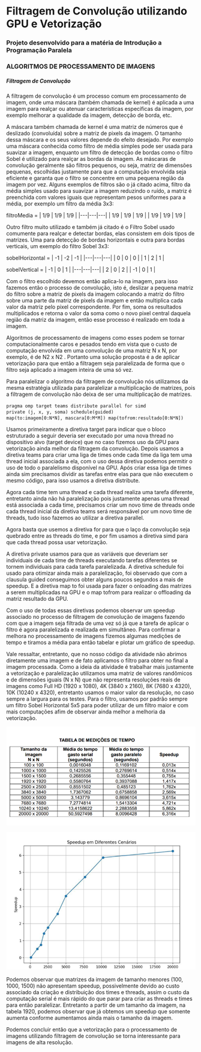 # Filtragem de Convolução utilizando GPU e Vetorização

### Projeto desenvolvido para a matéria de Introdução a Programação Paralela

### ALGORITMOS DE PROCESSAMENTO DE IMAGENS


##### Filtragem de Convolução

A filtragem de convolução é um processo comum em processamento de imagem, onde 
uma máscara (também chamada de kernel) é aplicada a uma imagem para realçar ou 
atenuar características específicas da imagem, por exemplo melhorar a qualidade da 
imagem, detecção de borda, etc.

A máscara também chamada de kernel é uma matriz de números que é deslizado 
(convoluída) sobre a matriz de pixels da imagem. O tamanho dessa máscara e os 
seus valores depende do efeito desejado. Por exemplo uma máscara conhecida como 
filtro de média simples pode ser usada para suavizar a imagem, enquanto um filtro de 
detecção de bordas como o filtro Sobel é utilizado para realçar as bordas da imagem.
As máscaras de convolução geralmente são filtros pequenos, ou seja, matriz de 
dimensões pequenas, escolhidas justamente para que a computação envolvida seja 
eficiente e garanta que o filtro se concentre em uma pequena região da imagem por 
vez. Alguns exemplos de filtros são o já citado acima, filtro da média simples usado 
para suavizar a imagem reduzindo o ruído, a matriz é preenchida com valores iguais 
que representam pesos uniformes para a média, por exemplo um filtro da média 3x3:

filtroMedia = 
| 1/9 | 1/9 | 1/9 |
|---|---|---|
| 1/9 | 1/9 | 1/9 |
| 1/9 | 1/9 | 1/9 |

Outro filtro muito utilizado e também já citado é o Filtro Sobel usado comumente para 
realçar e detectar bordas, elas consistem em dois tipos de matrizes. Uma para detecção 
de bordas horizontais e outra para bordas verticais, um exemplo do filtro Sobel 3x3:

sobelHorizontal = 
| -1 | -2 | -1 |
|---|---|---|
| 0 | 0 | 0 |
| 1 | 2 | 1 |

sobelVertical =
| -1 | 0 | 1 |
|---|---|---|
| 2 | 0 | 2 |
| -1 | 0 | 1 |

Com o filtro escolhido devemos então aplica-lo na imagem, para isso fazemos então o 
processo de convolução, isto é, deslizar a pequena matriz do filtro sobre a matriz de 
pixels da imagem colocando a matriz do filtro sobre uma parte da matriz de pixels da 
imagem e então multiplica cada valor da matriz pelo pixel correspondente. Por fim, 
soma os resultados multiplicados e retorna o valor da soma como o novo pixel central 
daquela região da matriz da imagem, então esse processo é realizado em toda a 
imagem.

Algoritmos de processamento de imagens como esses podem se tornar 
computacionalmente caros e pesados tendo em vista que o custo de computação 
envolvida em uma convolução de uma matriz N x N, por exemplo, é de N2 x N2
. 
Portanto uma solução proposta é a de aplicar vetorização para que então a filtragem 
seja paralelizada de forma que o filtro seja aplicado a imagem inteira de uma só vez.

Para paralelizar o algoritmo da filtragem de convolução nós utilizamos da mesma 
estratégia utilizada para paralelizar a multiplicação de matrizes, pois a filtragem de 
convolução não deixa de ser uma multiplicação de matrizes.

```
pragma omp target teams distribute parallel for simd 
private (j, x, y, soma) schedule(guided) 
map(to:imagem[0:N*N], mascara[0:M*M]) map(tofrom:resultado[0:N*N])
```

Usamos primeiramente a diretiva target para indicar que o bloco estruturado a seguir 
deveria ser executado por uma nova thread no dispositivo alvo (target device) que no 
caso fizemos uso da GPU para vetorização ainda melhor da filtragem da convolução.
Depois usamos a diretiva teams para criar uma liga de times onde cada time da liga tem 
uma thread inicial associada a ela, com o uso dessa diretiva podemos permitir o uso de 
todo o paralelismo disponível na GPU. Após criar essa liga de times ainda sim 
precisamos dividir as tarefas entre elas para que não executem o mesmo código, para 
isso usamos a diretiva distribute.

Agora cada time tem uma thread e cada thread realiza uma tarefa diferente, entretanto 
ainda não há paralelização pois justamente apenas uma thread está associada a cada 
time, precisamos criar um novo time de threads onde cada thread inicial da diretiva 
teams será responsável por um novo time de threads, tudo isso fazemos ao utilizar a 
diretiva parallel.

Agora basta que usemos a diretiva for para que o laço da convolução seja quebrado 
entre as threads do time, e por fim usamos a diretiva simd para que cada thread possa 
usar vetorização.

A diretiva private usamos para que as variáveis que deveriam ser individuais de cada 
time de threads executando tarefas diferentes se tornem individuais para cada tarefa 
paralelizada. A diretiva schedule foi usado para otimizar ainda mais a paralelização, foi 
observado que com a clausula guided conseguimos obter alguns poucos segundos a 
mais de speedup. E a diretiva map to foi usada para fazer o onloading das matrizes a 
serem multiplicadas na GPU e o map tofrom para realizar o offloading da matriz 
resultado da GPU.

Com o uso de todas essas diretivas podemos observar um speedup associado no 
processo de filtragem de convolução de imagens fazendo com que a imagem seja 
filtrada de uma vez só já que a tarefa de aplicar o filtro é agora paralelizada e realizada 
em simultâneo. Para confirmar a melhora no processamento de imagens fizemos 
algumas medições de tempo e tiramos a média para então tabelar e plotar um gráfico 
de speedup.

Vale ressaltar, entretanto, que no nosso código da atividade não abrimos diretamente 
uma imagem e de fato aplicamos o filtro para obter no final a imagem processada. Como 
a ideia da atividade é trabalhar mais justamente a vetorização e paralelização utilizamos 
uma matriz de valores randômicos e de dimensões iguais (N x N) que não representa
resoluções reais de imagens como Full HD (1920 x 1080), 4K (3840 x 2160), 8K (7680 
x 4320), 10K (10240 x 4320), entretanto usamos o maior valor da resolução, no caso 
sempre a largura para os testes. Para o filtro, usamos por padrão sempre um filtro Sobel 
Horizontal 5x5 para poder utilizar de um filtro maior e com mais computações afim de 
observar ainda melhor a melhoria da vetorização.

![tabela-medicao-tempo.png](/assets/tabela-medicao-tempo.png "Tabela de Medições de tempo")

![grafico-speedup.png](/assets/grafico-speedup.png "Gráfico de Speedup em Diferentes Cenários")

Podemos observar que matrizes da imagem de tamanho menores (100, 1000, 1500) 
não apresentam speedup, possivelmente devido ao custo associado da criação e 
distribuição dos times e threads, assim o custo da computação serial é mais rápido do 
que parar para criar as threads e times para então paralelizar. Entretanto a partir de um 
tamanho da imagem, na tabela 1920, podemos observar que já obtemos um speedup
que somente aumenta conforme aumentamos ainda mais o tamanho da imagem.

Podemos concluir então que a vetorização para o processamento de imagens utilizando 
filtragem de convolução se torna interessante para imagens de alta resolução.
